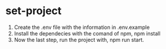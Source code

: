 # set-project

1. Create the .env file with the information in .env.example
2. Install the dependecies with the comand of npm, npm install
3. Now the last step, run the project with, npm run start.
